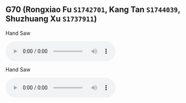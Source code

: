 ## G70 (Rongxiao Fu `S1742701`, Kang Tan `S1744039`, Shuzhuang Xu `S1737911`)
Hand Saw

<audio src = "assets/5-253094-B-49.wav" controls preload></audio>

Hand Saw

<audio src = "assets/5-253094-B-49.wav" controls preload></audio>

